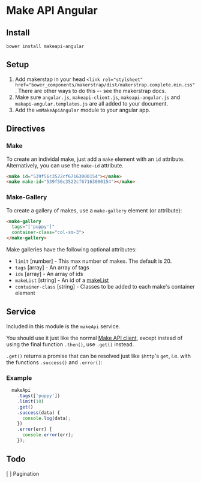 # Make API Angular

## Install

```
bower install makeapi-angular
```

## Setup

1. Add makerstap in your head `<link rel="stylsheet" href="bower_components/makerstrap/dist/makerstrap.complete.min.css"`. There are other ways to do this -- see the makerstrap docs.
2. Make sure `angular.js`, `makeapi-client.js`, `makeapi-angular.js` and `makapi-angular.templates.js` are all added to your document.
3. Add the `wmMakeApiAngular` module to your angular app.

## Directives

### Make

To create an individal make, just add a `make` element with an `id` attribute. Alternatively, you can use the `make-id` attribute.

```html
<make id="539f56c3522cf67163000154"></make>
<make make-id="539f56c3522cf67163000154"></make>
```

### Make-Gallery

To create a gallery of makes, use a `make-gallery` element (or attribute):

```html
<make-gallery
  tags="['puppy']"
  container-class="col-sm-3">
</make-gallery>
```

Make galleries have the following optional attributes:

* `limit` [number] - This max number of makes. The default is 20.
* `tags` [array] - An array of tags
* `ids` [array] - An array of ids
* `makeList` [string] - An id of a [makeList](http://mozilla.github.io/makeapi-docs/client-docs/#get-list)
* `container-class` [string] - Classes to be added to each make's container element

## Service

Included in this module is the `makeApi` service.

You should use it just like the normal [Make API client](http://mozilla.github.io/makeapi-docs/client-docs), except instead of using the final function `.then()`, use `.get()` instead.

`.get()` returns a promise that can be resolved just like `$http`'s `get`, i.e. with the functions `.success()` and `.error()`:

### Example

```js
  makeApi
    .tags(['puppy'])
    .limit(10)
    .get()
    .success(data) {
      console.log(data);
    })
    .error(err) {
      console.error(err);
    });
```


## Todo

[ ] Pagination
